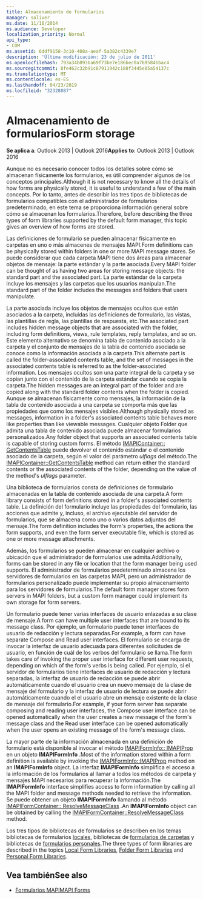 ```yaml
---
title: Almacenamiento de formularios
manager: soliver
ms.date: 11/16/2014
ms.audience: Developer
localization_priority: Normal
api_type:
- COM
ms.assetid: 6ddf9158-3c10-408a-aeaf-5a382c4339e7
description: 'Última modificación: 23 de julio de 2011'
ms.openlocfilehash: 793a34b093ba69f73be7e186bec0a769584bbac4
ms.sourcegitcommit: 8fe462c32b91c87911942c188f3445e85a54137c
ms.translationtype: MT
ms.contentlocale: es-ES
ms.lasthandoff: 04/23/2019
ms.locfileid: "32328087"
---
```

# <a name="form-storage"></a><span data-ttu-id="ace4e-103">Almacenamiento de formularios</span><span class="sxs-lookup"><span data-stu-id="ace4e-103">Form storage</span></span>

<span data-ttu-id="ace4e-104">**Se aplica a**: Outlook 2013 | Outlook 2016</span><span class="sxs-lookup"><span data-stu-id="ace4e-104">**Applies to**: Outlook 2013 | Outlook 2016</span></span> 
  
<span data-ttu-id="ace4e-105">Aunque no es necesario conocer todos los detalles sobre cómo se almacenan físicamente los formularios, es útil comprender algunos de los conceptos principales.</span><span class="sxs-lookup"><span data-stu-id="ace4e-105">Although it is not necessary to know all the details of how forms are physically stored, it is useful to understand a few of the main concepts.</span></span> <span data-ttu-id="ace4e-106">Por lo tanto, antes de describir los tres tipos de bibliotecas de formularios compatibles con el administrador de formularios predeterminado, en este tema se proporciona información general sobre cómo se almacenan los formularios.</span><span class="sxs-lookup"><span data-stu-id="ace4e-106">Therefore, before describing the three types of form libraries supported by the default form manager, this topic gives an overview of how forms are stored.</span></span>
  
<span data-ttu-id="ace4e-107">Las definiciones de formulario se pueden almacenar físicamente en carpetas en uno o más almacenes de mensajes MAPI.</span><span class="sxs-lookup"><span data-stu-id="ace4e-107">Form definitions can be physically stored within folders in one or more MAPI message stores.</span></span> <span data-ttu-id="ace4e-108">Se puede considerar que cada carpeta MAPI tiene dos áreas para almacenar objetos de mensaje: la parte estándar y la parte asociada.</span><span class="sxs-lookup"><span data-stu-id="ace4e-108">Every MAPI folder can be thought of as having two areas for storing message objects: the standard part and the associated part.</span></span> <span data-ttu-id="ace4e-109">La parte estándar de la carpeta incluye los mensajes y las carpetas que los usuarios manipulan.</span><span class="sxs-lookup"><span data-stu-id="ace4e-109">The standard part of the folder includes the messages and folders that users manipulate.</span></span>
  
<span data-ttu-id="ace4e-110">La parte asociada incluye los objetos de mensajes ocultos que están asociados a la carpeta, incluidas las definiciones de formulario, las vistas, las plantillas de regla, las plantillas de respuesta, etc.</span><span class="sxs-lookup"><span data-stu-id="ace4e-110">The associated part includes hidden message objects that are associated with the folder, including form definitions, views, rule templates, reply templates, and so on.</span></span> <span data-ttu-id="ace4e-111">Este elemento alternativo se denomina tabla de contenido asociado a la carpeta y el conjunto de mensajes de la tabla de contenido asociada se conoce como la información asociada a la carpeta.</span><span class="sxs-lookup"><span data-stu-id="ace4e-111">This alternate part is called the folder-associated contents table, and the set of messages in the associated contents table is referred to as the folder-associated information.</span></span> <span data-ttu-id="ace4e-112">Los mensajes ocultos son una parte integral de la carpeta y se copian junto con el contenido de la carpeta estándar cuando se copia la carpeta.</span><span class="sxs-lookup"><span data-stu-id="ace4e-112">The hidden messages are an integral part of the folder and are copied along with the standard folder contents when the folder is copied.</span></span> <span data-ttu-id="ace4e-113">Aunque se almacenan físicamente como mensajes, la información de la tabla de contenido asociada a una carpeta se comporta más que las propiedades que como los mensajes visibles.</span><span class="sxs-lookup"><span data-stu-id="ace4e-113">Although physically stored as messages, information in a folder's associated contents table behaves more like properties than like viewable messages.</span></span> <span data-ttu-id="ace4e-114">Cualquier objeto Folder que admita una tabla de contenido asociada puede almacenar formularios personalizados.</span><span class="sxs-lookup"><span data-stu-id="ace4e-114">Any folder object that supports an associated contents table is capable of storing custom forms.</span></span> <span data-ttu-id="ace4e-115">El método [IMAPIContainer:: GetContentsTable](imapicontainer-getcontentstable.md) puede devolver el contenido estándar o el contenido asociado de la carpeta, según el valor del parámetro _ulflags_ del método.</span><span class="sxs-lookup"><span data-stu-id="ace4e-115">The [IMAPIContainer::GetContentsTable](imapicontainer-getcontentstable.md) method can return either the standard contents or the associated contents of the folder, depending on the value of the method's  _ulflags_ parameter.</span></span> 
  
<span data-ttu-id="ace4e-116">Una biblioteca de formularios consta de definiciones de formulario almacenadas en la tabla de contenido asociada de una carpeta.</span><span class="sxs-lookup"><span data-stu-id="ace4e-116">A form library consists of form definitions stored in a folder's associated contents table.</span></span> <span data-ttu-id="ace4e-117">La definición del formulario incluye las propiedades del formulario, las acciones que admite y, incluso, el archivo ejecutable del servidor de formularios, que se almacena como uno o varios datos adjuntos del mensaje.</span><span class="sxs-lookup"><span data-stu-id="ace4e-117">The form definition includes the form's properties, the actions the form supports, and even the form server executable file, which is stored as one or more message attachments.</span></span>
  
<span data-ttu-id="ace4e-118">Además, los formularios se pueden almacenar en cualquier archivo o ubicación que el administrador de formularios use admita.</span><span class="sxs-lookup"><span data-stu-id="ace4e-118">Additionally, forms can be stored in any file or location that the form manager being used supports.</span></span> <span data-ttu-id="ace4e-119">El administrador de formularios predeterminado almacena los servidores de formularios en las carpetas MAPI, pero un administrador de formularios personalizado puede implementar su propio almacenamiento para los servidores de formularios.</span><span class="sxs-lookup"><span data-stu-id="ace4e-119">The default form manager stores form servers in MAPI folders, but a custom form manager could implement its own storage for form servers.</span></span>
  
<span data-ttu-id="ace4e-120">Un formulario puede tener varias interfaces de usuario enlazadas a su clase de mensaje.</span><span class="sxs-lookup"><span data-stu-id="ace4e-120">A form can have multiple user interfaces that are bound to its message class.</span></span> <span data-ttu-id="ace4e-121">Por ejemplo, un formulario puede tener interfaces de usuario de redacción y lectura separadas.</span><span class="sxs-lookup"><span data-stu-id="ace4e-121">For example, a form can have separate Compose and Read user interfaces.</span></span> <span data-ttu-id="ace4e-122">El formulario se encarga de invocar la interfaz de usuario adecuada para diferentes solicitudes de usuario, en función de cuál de los verbos del formulario se llama.</span><span class="sxs-lookup"><span data-stu-id="ace4e-122">The form takes care of invoking the proper user interface for different user requests, depending on which of the form's verbs is being called.</span></span> <span data-ttu-id="ace4e-123">Por ejemplo, si el servidor de formularios tiene interfaces de usuario de redacción y lectura separadas, la interfaz de usuario de redacción se puede abrir automáticamente cuando el usuario crea un nuevo mensaje de la clase de mensaje del formulario y la interfaz de usuario de lectura se puede abrir automáticamente cuando el el usuario abre un mensaje existente de la clase de mensaje del formulario.</span><span class="sxs-lookup"><span data-stu-id="ace4e-123">For example, if your form server has separate composing and reading user interfaces, the Compose user interface can be opened automatically when the user creates a new message of the form's message class and the Read user interface can be opened automatically when the user opens an existing message of the form's message class.</span></span>
  
<span data-ttu-id="ace4e-124">La mayor parte de la información almacenada en una definición de formulario está disponible al invocar el método [IMAPIFormInfo:: IMAPIProp](imapiforminfoimapiprop.md) en un objeto **IMAPIFormInfo** .</span><span class="sxs-lookup"><span data-stu-id="ace4e-124">Most of the information stored within a form definition is available by invoking the [IMAPIFormInfo::IMAPIProp](imapiforminfoimapiprop.md) method on an **IMAPIFormInfo** object.</span></span> <span data-ttu-id="ace4e-125">La interfaz **IMAPIFormInfo** simplifica el acceso a la información de los formularios al llamar a todos los métodos de carpeta y mensajes MAPI necesarios para recuperar la información.</span><span class="sxs-lookup"><span data-stu-id="ace4e-125">The **IMAPIFormInfo** interface simplifies access to form information by calling all the MAPI folder and message methods needed to retrieve the information.</span></span> <span data-ttu-id="ace4e-126">Se puede obtener un objeto **IMAPIFormInfo** llamando al método [IMAPIFormContainer:: ResolveMessageClass](imapiformcontainer-resolvemessageclass.md) .</span><span class="sxs-lookup"><span data-stu-id="ace4e-126">An **IMAPIFormInfo** object can be obtained by calling the [IMAPIFormContainer::ResolveMessageClass](imapiformcontainer-resolvemessageclass.md) method.</span></span> 
  
<span data-ttu-id="ace4e-127">Los tres tipos de bibliotecas de formularios se describen en los temas bibliotecas de formularios [locales](local-form-libraries.md), bibliotecas de [formularios de carpetas](folder-form-libraries.md) y bibliotecas de [formularios personales](personal-form-libraries.md).</span><span class="sxs-lookup"><span data-stu-id="ace4e-127">The three types of form libraries are described in the topics [Local Form Libraries](local-form-libraries.md), [Folder Form Libraries](folder-form-libraries.md) and [Personal Form Libraries](personal-form-libraries.md).</span></span>
  
## <a name="see-also"></a><span data-ttu-id="ace4e-128">Vea también</span><span class="sxs-lookup"><span data-stu-id="ace4e-128">See also</span></span>

- [<span data-ttu-id="ace4e-129">Formularios MAPI</span><span class="sxs-lookup"><span data-stu-id="ace4e-129">MAPI Forms</span></span>](mapi-forms.md)

